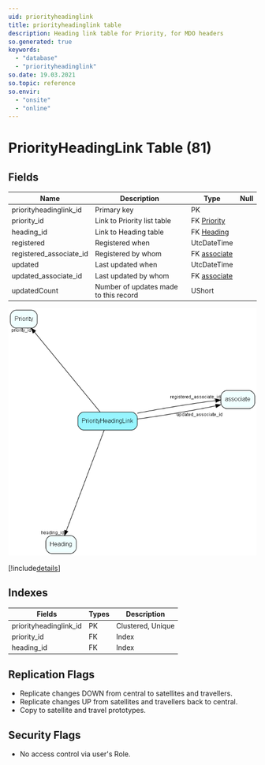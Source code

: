```yaml
---
uid: priorityheadinglink
title: priorityheadinglink table
description: Heading link table for Priority, for MDO headers
so.generated: true
keywords:
  - "database"
  - "priorityheadinglink"
so.date: 19.03.2021
so.topic: reference
so.envir:
  - "onsite"
  - "online"
---
```


# PriorityHeadingLink Table (81)

## Fields

| Name | Description | Type | Null |
|------|-------------|------|:----:|
|priorityheadinglink\_id|Primary key|PK| |
|priority\_id|Link to Priority list table|FK [Priority](Priority.md)| |
|heading\_id|Link to Heading table|FK [Heading](Heading.md)| |
|registered|Registered when|UtcDateTime| |
|registered\_associate\_id|Registered by whom|FK [associate](associate.md)| |
|updated|Last updated when|UtcDateTime| |
|updated\_associate\_id|Last updated by whom|FK [associate](associate.md)| |
|updatedCount|Number of updates made to this record|UShort| |


![PriorityHeadingLink table relationship diagram](media\PriorityHeadingLink.png)

[!include[details](./includes/PriorityHeadingLink.md)]

## Indexes

| Fields | Types | Description |
|--------|-------|-------------|
|priorityheadinglink\_id |PK |Clustered, Unique |
|priority\_id |FK |Index |
|heading\_id |FK |Index |

## Replication Flags

* Replicate changes DOWN from central to satellites and travellers.
* Replicate changes UP from satellites and travellers back to central.
* Copy to satellite and travel prototypes.

## Security Flags

* No access control via user's Role.

